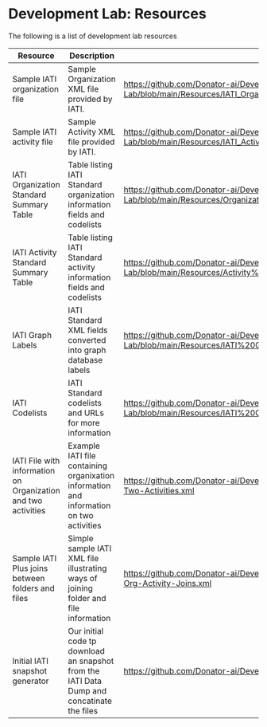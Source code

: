 # Development Lab: Resources

The following is a list of development lab resources

| Resource  | Description | URL |
| ------------- | ------------- | ------------- |
| Sample IATI organization file  | Sample Organization XML file provided by IATI.   | https://github.com/Donator-ai/Development-Lab/blob/main/Resources/IATI_Organization.xml  |
| Sample IATI activity file  | Sample Activity XML file provided by IATI.   | https://github.com/Donator-ai/Development-Lab/blob/main/Resources/IATI_Activity.xml  |
| IATI Organization Standard Summary Table  | Table listing IATI Standard organization information fields and codelists  | https://github.com/Donator-ai/Development-Lab/blob/main/Resources/Organization%20Standard%20Summary%20Table.csv  |
| IATI Activity Standard Summary Table  | Table listing IATI Standard activity information fields and codelists  | https://github.com/Donator-ai/Development-Lab/blob/main/Resources/Activity%20Standard%20Summary%20Table.csv  |
| IATI Graph Labels  | IATI Standard XML fields converted into graph database labels  | https://github.com/Donator-ai/Development-Lab/blob/main/Resources/IATI%20Graph%20Labels.csv  |
| IATI Codelists  | IATI Standard codelists and URLs for more information | https://github.com/Donator-ai/Development-Lab/blob/main/Resources/IATI%20Codelists.csv  |
| IATI File with information on Organization and two activities  | Example IATI file containing organixation information and information on two activities  | https://github.com/Donator-ai/Development-Lab/blob/main/Resources/Org-Two-Activities.xml  |
| Sample IATI Plus joins between folders and files  | Simple sample IATI XML file illustrating ways of joining folder and file information  | https://github.com/Donator-ai/Development-Lab/blob/main/Resources/Folder-Org-Activity-Joins.xml  |
| Initial IATI snapshot generator | Our initial code tp download an snapshot from the IATI Data Dump and concatinate the files | https://github.com/Donator-ai/Development-Lab/blob/main/Resources/main.py |
